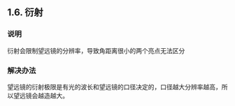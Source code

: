 ## 1.6. 衍射

### 说明

衍射会限制望远镜的分辨率，导致角距离很小的两个亮点无法区分

### 解决办法

望远镜的衍射极限是有光的波长和望远镜的口径决定的，口径越大分辨率越高，所以望远镜会越造越大。